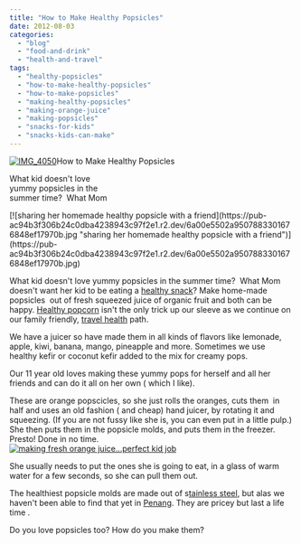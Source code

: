 ```yaml
---
title: "How to Make Healthy Popsicles"
date: 2012-08-03
categories: 
  - "blog"
  - "food-and-drink"
  - "health-and-travel"
tags: 
  - "healthy-popsicles"
  - "how-to-make-healthy-popsicles"
  - "how-to-make-popsicles"
  - "making-healthy-popsicles"
  - "making-orange-juice"
  - "making-popsicles"
  - "snacks-for-kids"
  - "snacks-kids-can-make"
---
```


[![IMG_4050](https://pub-ac94b3f306b24c0dba4238943c97f2e1.r2.dev/6a00e5502a950788330176163dd136970c.jpg "IMG_4050")](https://pub-ac94b3f306b24c0dba4238943c97f2e1.r2.dev/6a00e5502a950788330176163dd136970c.jpg)How to Make Healthy Popsicles

What kid doesn't love  
yummy popsicles in the  
summer time?  What Mom

<!--more--> [![sharing her homemade healthy popsicle with a friend](https://pub-ac94b3f306b24c0dba4238943c97f2e1.r2.dev/6a00e5502a9507883301676848ef17970b.jpg "sharing her homemade healthy popsicle with a friend")](https://pub-ac94b3f306b24c0dba4238943c97f2e1.r2.dev/6a00e5502a9507883301676848ef17970b.jpg)  
  
What kid doesn't love yummy popsicles in the summer time?  What Mom doesn't want her kid to be eating a [healthy snack](http://soultravelers3new.local/2012/07/healthy-snacks-for-kids.html "healthy snack for kids")? Make home-made popsicles  out of fresh squeezed juice of organic fruit and both can be happy. [Healthy popcorn](http://soultravelers3new.local/2012/07/how-to-make-healthy-popcorn.html "healthy popcorn") isn't the only trick up our sleeve as we continue on our family friendly, [travel health](http://soultravelers3new.local/2012/06/healthy-food-and-travel.html#more "travel health") path.  
  
We have a juicer so have made them in all kinds of flavors like lemonade, apple, kiwi, banana, mango, pineapple and more. Sometimes we use healthy kefir or coconut kefir added to the mix for creamy pops.  
  
Our 11 year old loves making these yummy pops for herself and all her friends and can do it all on her own ( which I like).  
  
These are orange popscicles, so she just rolls the oranges, cuts them  in half and uses an old fashion ( and cheap) hand juicer, by rotating it and squeezing. (If you are not fussy like she is, you can even put in a little pulp.)  She then puts them in the popsicle molds, and puts them in the freezer. Presto! Done in no time.  
[![making fresh orange juice...perfect kid job](https://pub-ac94b3f306b24c0dba4238943c97f2e1.r2.dev/6a00e5502a95078833016768e5137d970b.jpg "making fresh orange juice...perfect kid job")](https://pub-ac94b3f306b24c0dba4238943c97f2e1.r2.dev/6a00e5502a95078833016768e5137d970b.jpg)  
  
She usually needs to put the ones she is going to eat, in a glass of warm water for a few seconds, so she can pull them out.  
  
The healthiest popsicle molds are made out of s[tainless steel](http://lifewithoutplastic.com/en/component/content/article/1-latest-news/163-intoducing-freezycup-stainless-steel-popsicle-mold "stainless steel popsicle mold"), but alas we haven't been able to find that yet in [Penang](http://soultravelers3new.local/2012/03/finding-a-vacation-rental-apartment-in-penang-2.html "Penang"). They are pricey but last a life time .  
  
Do you love popsicles too? How do you make them?
